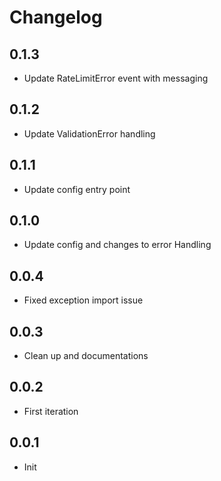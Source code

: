 # Changelog

## 0.1.3
  * Update RateLimitError event with messaging
## 0.1.2
  * Update ValidationError handling
## 0.1.1
  * Update config entry point
## 0.1.0
  * Update config and changes to error Handling   
## 0.0.4
  * Fixed exception import issue
## 0.0.3
  * Clean up and documentations
## 0.0.2
  * First iteration
## 0.0.1
  * Init